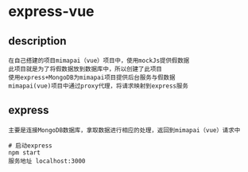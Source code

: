 # express-vue

## description

```
在自己搭建的项目mimapai（vue）项目中，使用mockJs提供假数据
此项目就是为了将假数据放到数据库中，所以创建了此项目
使用express+MongoDB为mimapai项目提供后台服务与假数据
mimapai(vue)项目中通过proxy代理，将请求映射到express服务

```

## express

```
主要是连接MongoDB数据库，拿取数据进行相应的处理，返回到mimapai（vue）请求中

# 启动express
npm start
服务地址 localhost:3000
```
